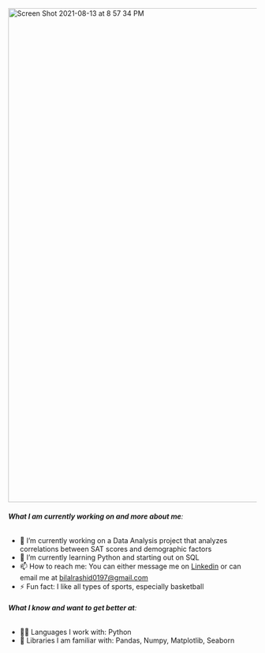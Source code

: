 <img width="1000" alt="Screen Shot 2021-08-13 at 8 57 34 PM" src="https://user-images.githubusercontent.com/83705505/129429917-c518dd19-1338-4f5f-b42b-a5434e696923.png">

###### **What I am currently working on and more about me**:
- 🔭 I’m currently working on a Data Analysis project that analyzes correlations between SAT scores and demographic factors
- 🌱 I’m currently learning Python and starting out on SQL
- 📫 How to reach me: You can either message me on [Linkedin](https://www.linkedin.com/in/bilal-rashid-a04625198/) or can email me at [bilalrashid0197@gmail.com](gmail.com)
- ⚡ Fun fact: I like all types of sports, especially basketball
###### **What I know and want to get better at**:
- 🧑‍💻 Languages I work with: Python
- 📝 Libraries I am familiar with: Pandas, Numpy, Matplotlib, Seaborn

<!--
Here are some ideas to get you started:

- 🔭 I’m currently working on ...
- 🌱 I’m currently learning ...
- 👯 I’m looking to collaborate on ...
- 🤔 I’m looking for help with ...
- 💬 Ask me about ...
- 📫 How to reach me: ...
- 😄 Pronouns: ...
- ⚡ Fun fact: ...
-->
